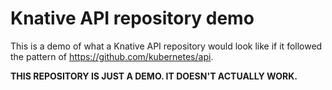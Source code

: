 # Knative API repository demo

This is a demo of what a Knative API repository would look like if it followed
the pattern of https://github.com/kubernetes/api.

**THIS REPOSITORY IS JUST A DEMO. IT DOESN'T ACTUALLY WORK.**
